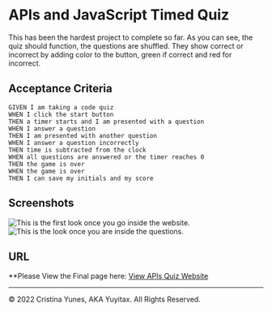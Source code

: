 # APIs and JavaScript Timed Quiz

This has been the hardest project to complete so far. As you can see, the quiz should function, the questions are shuffled. They show correct or incorrect by adding color to the button, green if correct and red for incorrect. 


## Acceptance Criteria

```
GIVEN I am taking a code quiz
WHEN I click the start button
THEN a timer starts and I am presented with a question
WHEN I answer a question
THEN I am presented with another question
WHEN I answer a question incorrectly
THEN time is subtracted from the clock
WHEN all questions are answered or the timer reaches 0
THEN the game is over
WHEN the game is over
THEN I can save my initials and my score
```

## Screenshots

![This is the first look once you go inside the website.](../assets/images/quiz-initial-look.png)
![This is the look once you are inside the questions.](../assets/images/quiz-inside-questions.png)


## URL

**Please View the Final page here: [View APIs Quiz Website](https://yuyitax.github.io/04-apis-challenge/)

---

© 2022 Cristina Yunes, AKA Yuyitax. All Rights Reserved.
